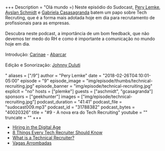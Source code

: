 +++
Description = "Olá mundo =) Neste episódio do Sudocast, [Pery Lemke](https://www.twitter.com/perylemke), [Ayslan Schmidt](https://twitter.com/ayschmidt) e [Gabriela Casasagranda](https://twitter.com/gabicasagranda) batem um papo sobre Tech Recruting, que é a forma mais adotada hoje em dia para recrutamento de profissionais para as empresas.<br/><br/> Descubra neste podcast, a importância de um bom feedback, que não devemos ter medo do RH e como é importante a comunicação no mundo hoje em dia.<br/><br/> Introdução: [Carinae](https://www.facebook.com/acarinae/) - [Abarcar](https://www.youtube.com/watch?v=NvLkTyrZBcg)<br/><br/> Edição e Sonorização: [Johnny Duluti](https://www.youtube.com/ferraduravideo)<br/><br/>"
aliases = ["/9"]
author = "Pery Lemke"
date = "2018-02-26T04:10:01-05:00"
episode = "9"
episode_image = "img/episode/thumbs/technical-recruiting.jpg"
episode_banner = "img/episode/technical-recruiting.jpg"
explicit = "no"
hosts = ["plemke"]
guests = ["aschmidt", "gcasagranda"]
sponsors = ["geekhunter"]
images = ["img/episode/technical-recruiting.jpg"]
podcast_duration = "41:41"
podcast_file = "sudocast009.mp3"
podcast_id = "31788382"
podcast_bytes = "40020326"
title = "#9 - A nova era do Tech Recruiting"
youtube = ""
truncate = ""
+++
* [Hiring in the Digital Age](https://www.businessnewsdaily.com/6975-future-of-recruiting.html)
* [8 Things Every Tech Recruiter Should Know](https://www.forbes.com/sites/quora/2015/01/26/8-things-every-tech-recruiter-should-know/#28f347b46649)
* [What is a Technical Recruiter?](https://blog.hackerrank.com/what-technical-recruiter/)
* [Vagas Arrombadas](https://www.facebook.com/vagasVTNC/)
